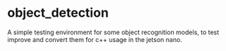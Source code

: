 # object_detection
A simple testing environment for some object recognition models, to test improve and convert them for c++ usage in the jetson nano.
